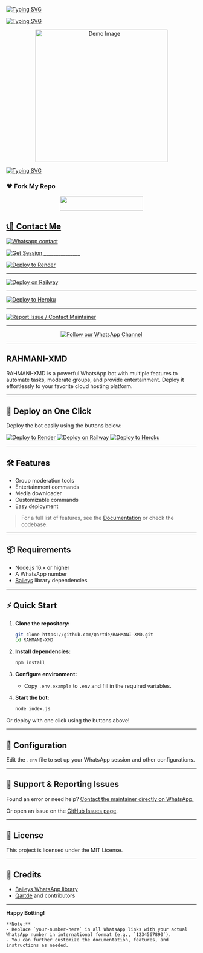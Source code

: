 [![Typing SVG](https://readme-typing-svg.herokuapp.com?font=Rockstar-ExtraBold&size=85&pause=100000000&color=FFD700&lines=true&vCenter=true&width=815&height=100&lines=RAHEEM_XMD)](https://git.io/typing-svg) 




[![Typing SVG](https://readme-typing-svg.herokuapp.com?font=Rockstar-ExtraBold&size=50&pause=4800color=FFD7000&lines=true&vCenter=true&width=815&height=100&lines=DEVELOPER+RAHEEM_XMD+😂+0018)](https://git.io/typing-svg)
<!-- Optional: Add an Image -->
<p align="center">
  <img src="https://files.catbox.moe/z5g58c.jpg" alt="Demo Image" width="350"/>
</p>


[![Typing SVG](https://readme-typing-svg.herokuapp.com?font=Rockstar-ExtraBold&size=50&pause=4000&color=FFD700&lines=true&vCenter=true&width=815&height=100&lines=RAHEEM_XMD+😜+0018)](https://git.io/typing-svg)

### ❤️ Fork My Repo
<p align="center">
  <a href="https://github.com/Raheem-cm/RAHEEM-XMD/fork">
    <img src="https://img.shields.io/badge/FORK%20REPO-black?style=for-the-badge&logo=porsche&logoColor=gold" width="220" height="38.45" />


## 📞📱 Contact Me
[![Whatsapp contact](https://img.shields.io/badge/Contact-Dev%20Raheem-25D366?style=for-the-badge&logo=whatsapp)](https://wa.me/+255763111390)

  <!-- Get Session Button -->
  <a href="https://rahmani-4.onrender.com" target="_blank">
    <img src="https://img.shields.io/badge/Get%20Session-ff9800?style=for-the-badge&logo=bolt&logoColor=white&labelColor=f57c00&color=ff9800" alt="Get Session"/>
 </a>
  _______________
</p>

[![Deploy to Render](https://render.com/images/deploy-to-render-button.svg)](https://render.com/deploy?repo=https://github.com/Qartde/RAHMANI-XMD)

____________
[![Deploy on Railway](https://railway.app/button.svg)](https://railway.app/new/template?template=https://github.com/Qartde/RAHMANI-XMD)

_____________
[![Deploy to Heroku](https://www.herokucdn.com/deploy/button.svg)](https://heroku.com/deploy?template=https://github.com/Qartde/RAHMANI-XMD)

_____________
[![Report Issue / Contact Maintainer](https://img.shields.io/badge/Contact%20Maintainer-Report%20Error-green?logo=whatsapp)](https://wa.me/255693629079?text=Hi%2C%20I%20want%20to%20report%20an%20issue%20with%20RAHMANI-XMD)

---
<p align="center">
  <a href="https://whatsapp.com/channel/0029VatokI45EjxufALmY32X" target="_blank" rel="noopener">
    <img src="https://img.shields.io/badge/Follow%20on-WhatsApp-25D366?style=for-the-badge&logo=whatsapp&logoColor=white" alt="Follow our WhatsApp Channel" />
  </a>
</p>

---

## RAHMANI-XMD

RAHMANI-XMD is a powerful WhatsApp bot with multiple features to automate tasks, moderate groups, and provide entertainment. Deploy it effortlessly to your favorite cloud hosting platform.

---

## 🚀 Deploy on One Click

Deploy the bot easily using the buttons below:

<p>
  <a href="https://render.com/deploy?repo=https://github.com/Qartde/RAHMANI-XMD">
    <img src="https://render.com/images/deploy-to-render-button.svg" alt="Deploy to Render"/>
  </a>
  <a href="https://railway.app/new/template?template=https://github.com/Qartde/RAHMANI-XMD">
    <img src="https://railway.app/button.svg" alt="Deploy on Railway"/>
  </a>
  <a href="https://heroku.com/deploy?template=https://github.com/Qartde/RAHMANI-XMD">
    <img src="https://www.herokucdn.com/deploy/button.svg" alt="Deploy to Heroku"/>
  </a>
</p>

---

## 🛠️ Features

- Group moderation tools
- Entertainment commands
- Media downloader
- Customizable commands
- Easy deployment

> For a full list of features, see the [Documentation](./docs) or check the codebase.

---

## 📦 Requirements

- Node.js 16.x or higher
- A WhatsApp number
- [Baileys](https://github.com/adiwajshing/Baileys) library dependencies

---

## ⚡ Quick Start

1. **Clone the repository:**
    ```bash
    git clone https://github.com/Qartde/RAHMANI-XMD.git
    cd RAHMANI-XMD
    ```

2. **Install dependencies:**
    ```bash
    npm install
    ```

3. **Configure environment:**
    - Copy `.env.example` to `.env` and fill in the required variables.

4. **Start the bot:**
    ```bash
    node index.js
    ```

Or deploy with one click using the buttons above!

---

## 📝 Configuration

Edit the `.env` file to set up your WhatsApp session and other configurations.

---

## 🙋 Support & Reporting Issues

Found an error or need help? [Contact the maintainer directly on WhatsApp.](https://wa.me/255693629079?text=Hi%2C%20I%20want%20to%20report%20an%20issue%20with%20RAHMANI-XMD)

Or open an issue on the [GitHub Issues page](https://github.com/Qartde/RAHMANI-XMD/issues).

---

## 📝 License

This project is licensed under the MIT License.

---

## 📣 Credits

- [Baileys WhatsApp library](https://github.com/adiwajshing/Baileys)
- [Qartde](https://github.com/Qartde) and contributors

---

**Happy Botting!**

```
**Note:**  
- Replace `your-number-here` in all WhatsApp links with your actual WhatsApp number in international format (e.g., `1234567890`).
- You can further customize the documentation, features, and instructions as needed.
